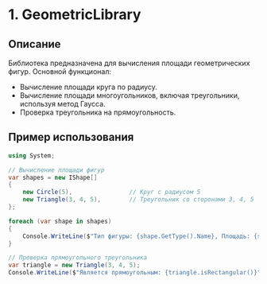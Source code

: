# **1. GeometricLibrary**

## **Описание**

Библиотека предназначена для вычисления площади геометрических фигур. Основной функционал:

- Вычисление площади круга по радиусу.
- Вычисление площади многоугольников, включая треугольники, используя метод Гаусса.
- Проверка треугольника на прямоугольность.

## **Пример использования**

```csharp
using System;

// Вычисление площади фигур
var shapes = new IShape[]
{
    new Circle(5),                // Круг с радиусом 5
    new Triangle(3, 4, 5),        // Треугольник со сторонами 3, 4, 5
};

foreach (var shape in shapes)
{
    Console.WriteLine($"Тип фигуры: {shape.GetType().Name}, Площадь: {shape.calculateArea()}");
}

// Проверка прямоугольного треугольника
var triangle = new Triangle(3, 4, 5);
Console.WriteLine($"Является прямоугольным: {triangle.isRectangular()}"); // true
```
